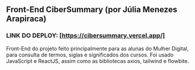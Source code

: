 ## Front-End CiberSummary (por Júlia Menezes Arapiraca)

### LINK DO DEPLOY: [https://cibersummary.vercel.app/]

Front-End do projeto feito principalmente para as alunas do Mulher Digital, para consulta de termos, siglas e significados dos cursos. Foi usado JavaScript e ReactJS, assim como as bibliotecas axios, tailwind e flowbite.

